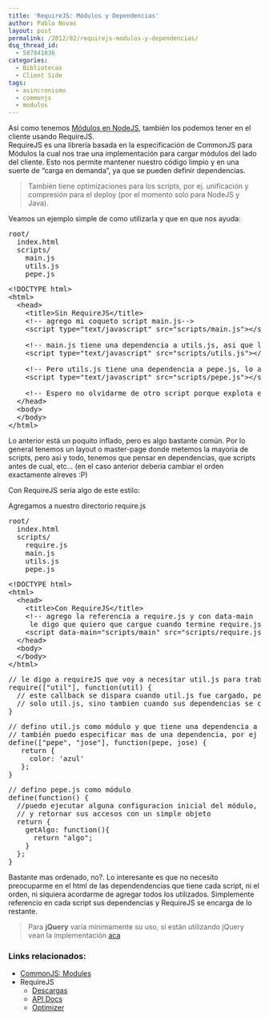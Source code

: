 ```yaml
---
title: 'RequireJS: Módulos y Dependencias'
author: Pablo Novas
layout: post
permalink: /2012/02/requirejs-modulos-y-dependencias/
dsq_thread_id:
  - 587841836
categories:
  - Bibliotecas
  - Client Side
tags:
  - asincronismo
  - commonjs
  - modulos
---
```

Así como tenemos [Módulos en NodeJS][1], también los podemos tener en el cliente usando RequireJS.  
RequireJS es una librería basada en la especificación de CommonJS para Módulos la cual nos trae una implementación para cargar módulos del lado del cliente. Esto nos permite mantener nuestro código limpio y en una suerte de &#8220;carga en demanda&#8221;, ya que se pueden definir dependencias. 

> También tiene optimizaciones para los scripts, por ej. unificación y compresión para el deploy (por el momento solo para NodeJS y Java). 

Veamos un ejemplo simple de como utilizarla y que en que nos ayuda:

<!--more-->

<pre class="brush: cpp; title: archivos; notranslate" title="archivos">root/
  index.html
  scripts/
    main.js
    utils.js
    pepe.js
</pre>

<pre class="brush: xml; title: index.html; notranslate" title="index.html">&lt;!DOCTYPE html&gt;
&lt;html&gt;
  &lt;head&gt;
    &lt;title&gt;Sin RequireJS&lt;/title&gt;
    &lt;!-- agrego mi coqueto script main.js--&gt;
    &lt;script type="text/javascript" src="scripts/main.js"&gt;&lt;/script&gt;

    &lt;!-- main.js tiene una dependencia a utils.js, asi que lo agrego --&gt;
    &lt;script type="text/javascript" src="scripts/utils.js"&gt;&lt;/script&gt;

    &lt;!-- Pero utils.js tiene una dependencia a pepe.js, lo agrego --&gt;
    &lt;script type="text/javascript" src="scripts/pepe.js"&gt;&lt;/script&gt;

    &lt;!-- Espero no olvidarme de otro script porque explota en colores --&gt;
  &lt;/head&gt;
  &lt;body&gt;
  &lt;/body&gt;
&lt;/html&gt;
</pre>

Lo anterior está un poquito inflado, pero es algo bastante común. Por lo general tenemos un layout o master-page donde metemos la mayoria de scripts, pero asi y todo, tenemos que pensar en dependencias, que scripts antes de cual, etc&#8230; (en el caso anterior debería cambiar el orden exactamente alreves :P) 

Con RequireJS sería algo de este estilo:

Agregamos a nuestro directorio require.js

<pre class="brush: cpp; highlight: [4]; title: ; notranslate" title="">root/
  index.html
  scripts/
    require.js
    main.js
    utils.js
    pepe.js
</pre>

<pre class="brush: xml; highlight: [7]; title: index.html; notranslate" title="index.html">&lt;!DOCTYPE html&gt;
&lt;html&gt;
  &lt;head&gt;
    &lt;title&gt;Con RequireJS&lt;/title&gt;
    &lt;!-- agrego la referencia a require.js y con data-main 
     le digo que quiero que cargue cuando termine require.js --&gt;
    &lt;script data-main="scripts/main" src="scripts/require.js"&gt;&lt;/script&gt;
  &lt;/head&gt;
  &lt;body&gt;
  &lt;/body&gt;
&lt;/html&gt;
</pre>

<pre class="brush: jscript; title: main.js; notranslate" title="main.js">// le digo a requireJS que voy a necesitar util.js para trabjar en main
require(["util"], function(util) {
  // este callback se dispara cuando util.js fue cargado, pero no 
  // solo util.js, sino tambien cuando sus dependencias se cargaron.
}
</pre>

<pre class="brush: jscript; title: util.js; notranslate" title="util.js">// defino util.js como módulo y que tiene una dependencia a pepe.js,
// también puedo especificar mas de una dependencia, por ej jose.js.
define(["pepe", "jose"], function(pepe, jose) {
   return {
     color: 'azul'
   };
}
</pre>

<pre class="brush: jscript; title: pepe.js; notranslate" title="pepe.js">// defino pepe.js como módulo
define(function() {
  //puedo ejecutar alguna configuracion inicial del módulo,
  // y retornar sus accesos con un simple objeto
  return {
    getAlgo: function(){
      return "algo";
    }    
  };   
}
</pre>

Bastante mas ordenado, no?. Lo interesante es que no necesito preocuparme en el html de las dependendencias que tiene cada script, ni el orden, ni siquiera acordarme de agregar todos los utilizados. Simplemente referencio en cada script sus dependencias y RequireJS se encarga de lo restante.

> Para **jQuery** varia mínimamente su uso, si están utilizando jQuery vean la implementación [aca][2] 

### Links relacionados:

  * [CommonJS: Modules][3]
  * RequireJS 
      * [Descargas][4]
      * [API Docs][5]
      * [Optimizer][6]

 [1]: http://fernetjs.com/2012/02/modulos-en-nodejs/ "Módulos en NodeJS"
 [2]: http://requirejs.org/docs/jquery.html
 [3]: http://www.commonjs.org/specs/modules/1.0/
 [4]: http://requirejs.org/docs/download.html
 [5]: http://requirejs.org/docs/api.html
 [6]: http://requirejs.org/docs/optimization.html